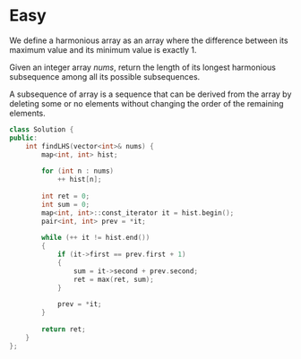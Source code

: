 # Easy

We define a harmonious array as an array where the difference between its maximum value and its minimum value is exactly $1$.

Given an integer array $nums$, return the length of its longest harmonious subsequence among all its possible subsequences.

A subsequence of array is a sequence that can be derived from the array by deleting some or no elements without changing the order of the remaining elements.

```cpp
class Solution {
public:
    int findLHS(vector<int>& nums) {
        map<int, int> hist;
        
        for (int n : nums)
            ++ hist[n];
        
        int ret = 0;
        int sum = 0;
        map<int, int>::const_iterator it = hist.begin();
        pair<int, int> prev = *it;
        
        while (++ it != hist.end())
        {
            if (it->first == prev.first + 1)
            {
                sum = it->second + prev.second;
                ret = max(ret, sum);
            }
            
            prev = *it;
        }
        
        return ret;
    }
};
```
